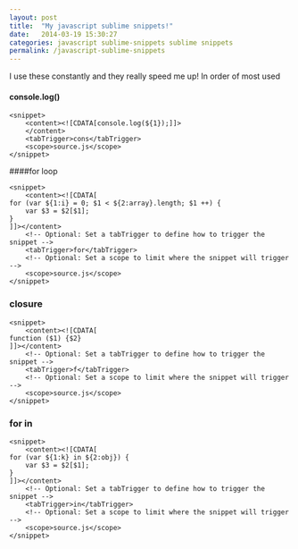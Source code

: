 ```yaml
---
layout: post
title:  "My javascript sublime snippets!"
date:   2014-03-19 15:30:27
categories: javascript sublime-snippets sublime snippets
permalink: /javascript-sublime-snippets
---
```



I use these constantly and they really speed me up! In order of most used


#### console.log()

    <snippet>
        <content><![CDATA[console.log(${1});]]>
        </content>
        <tabTrigger>cons</tabTrigger>
        <scope>source.js</scope>
    </snippet>


####for loop

    <snippet>
        <content><![CDATA[
    for (var ${1:i} = 0; $1 < ${2:array}.length; $1 ++) {
        var $3 = $2[$1];
    }
    ]]></content>
        <!-- Optional: Set a tabTrigger to define how to trigger the snippet -->
        <tabTrigger>for</tabTrigger>
        <!-- Optional: Set a scope to limit where the snippet will trigger -->
        <scope>source.js</scope>
    </snippet>

### closure

    <snippet>
        <content><![CDATA[
    function ($1) {$2}
    ]]></content>
        <!-- Optional: Set a tabTrigger to define how to trigger the snippet -->
        <tabTrigger>f</tabTrigger>
        <!-- Optional: Set a scope to limit where the snippet will trigger -->
        <scope>source.js</scope>
    </snippet>


### for in

    <snippet>
        <content><![CDATA[
    for (var ${1:k} in ${2:obj}) {
        var $3 = $2[$1];
    }
    ]]></content>
        <!-- Optional: Set a tabTrigger to define how to trigger the snippet -->
        <tabTrigger>in</tabTrigger>
        <!-- Optional: Set a scope to limit where the snippet will trigger -->
        <scope>source.js</scope>
    </snippet>


